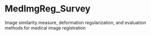 # MedImgReg_Survey
Image similarity measure, deformation regularization, and evaluation methods for medical image registration
